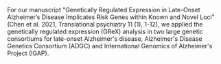 For our manuscript "Genetically Regulated Expression in Late-Onset Alzheimer’s Disease Implicates Risk Genes within Known and Novel Loci" (Chen et al. 2021, Translational psychiatry 11 (1), 1-12), we applied the genetically regulated expression (GReX) analysis in two large genetic consortiums for late-onset Alzheimer's disease, Alzheimer's Disease Genetics Consortium (ADGC) and International Genomics of Alzheimer's Project (IGAP).
